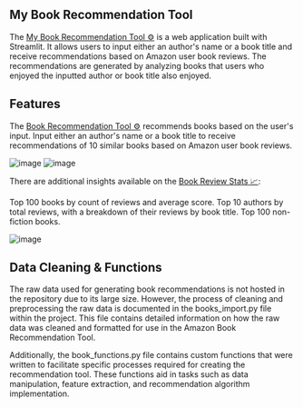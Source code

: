 ## My Book Recommendation Tool
The [My Book Recommendation Tool ⚙](https://deepaksbookrecommendationtool.streamlit.app/) is a web application built with Streamlit. It allows users to input either an author's name or a book title and receive recommendations based on Amazon user book reviews. The recommendations are generated by analyzing books that users who enjoyed the inputted author or book title also enjoyed.



## Features

The  [Book Recommendation Tool ⚙](https://deepaksbookrecommendationtool.streamlit.app/Book_Recommendation_Tool_%E2%9A%99%EF%B8%8F) recommends books based on the user's input. Input either an author's name or a book title to receive recommendations of 10 similar books based on Amazon user book reviews.

![image](https://github.com/deemani/portfolio/assets/37217825/d6373405-d49e-4fb4-85b2-8611469f6550)
![image](https://github.com/deemani/portfolio/assets/37217825/bbe0c85c-3c2a-44a0-95b2-cfceea209cc3)


There are additional insights available on the [Book Review Stats 📈](https://deepaksbookrecommendationtool.streamlit.app/Book_Review_Stats_%F0%9F%93%88):

Top 100 books by count of reviews and average score.
Top 10 authors by total reviews, with a breakdown of their reviews by book title.
Top 100 non-fiction books.

![image](https://github.com/deemani/portfolio/assets/37217825/fc12f09a-6da7-4978-a2dc-7759ff438dba)


## Data Cleaning & Functions
The raw data used for generating book recommendations is not hosted in the repository due to its large size. However, the process of cleaning and preprocessing the raw data is documented in the books_import.py file within the project. This file contains detailed information on how the raw data was cleaned and formatted for use in the Amazon Book Recommendation Tool.

Additionally, the book_functions.py file contains custom functions that were written to facilitate specific processes required for creating the recommendation tool. These functions aid in tasks such as data manipulation, feature extraction, and recommendation algorithm implementation.
